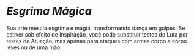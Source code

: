# *Esgrima Mágica*

Sua arte mescla esgrima e magia, transformando dança em golpes. Se estiver sob efeito de Inspiração, você pode substituir testes de Luta por testes de Atuação, mas apenas para ataques com armas corpo a corpo leves ou de uma mão.